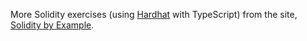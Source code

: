 More Solidity exercises (using [Hardhat](https://hardhat.org/) with TypeScript) from the site, [Solidity by Example](https://solidity-by-example.org/).